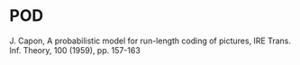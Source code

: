 # POD
J. Capon, A probabilistic model for run-length coding of pictures, IRE Trans. Inf. Theory, 100 (1959), pp. 157-163
